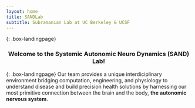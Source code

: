 ```yaml
---
layout: home
title: SANDLab
subtitle: Subramanian Lab at UC Berkeley & UCSF
---
```


{: .box-landingpage}
<center><h3>Welcome to the Systemic Autonomic Neuro Dynamics (SAND) Lab!</h3></center>
{: .box-landingpage}
Our team provides a unique interdiciplinary environment bridging computation, engineering, and physiology to understand disease and build precision health solutions by harnessing our most primitive connection between the brain and the body, <b>the autonomic nervous system</b>. 




